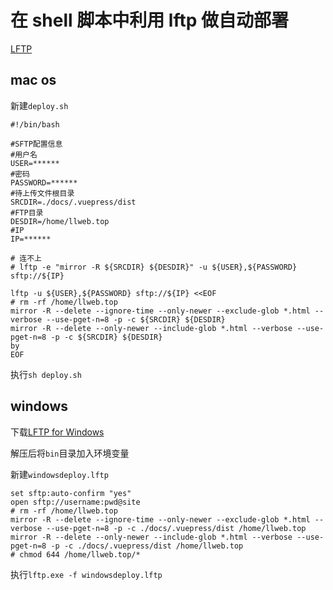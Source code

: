 # 在 shell 脚本中利用 lftp 做自动部署

[LFTP](https://lftp.yar.ru/)

## mac os

新建`deploy.sh`

```shell
#!/bin/bash

#SFTP配置信息
#用户名
USER=******
#密码
PASSWORD=******
#待上传文件根目录
SRCDIR=./docs/.vuepress/dist
#FTP目录
DESDIR=/home/llweb.top
#IP
IP=******

# 连不上
# lftp -e "mirror -R ${SRCDIR} ${DESDIR}" -u ${USER},${PASSWORD} sftp://${IP}

lftp -u ${USER},${PASSWORD} sftp://${IP} <<EOF
# rm -rf /home/llweb.top
mirror -R --delete --ignore-time --only-newer --exclude-glob *.html --verbose --use-pget-n=8 -p -c ${SRCDIR} ${DESDIR}
mirror -R --delete --only-newer --include-glob *.html --verbose --use-pget-n=8 -p -c ${SRCDIR} ${DESDIR}
by
EOF
```

执行`sh deploy.sh`

## windows

下载[LFTP for Windows](https://nwgat.ninja/lftp-for-windows/)

解压后将`bin`目录加入环境变量

新建`windowsdeploy.lftp`

```
set sftp:auto-confirm "yes"
open sftp://username:pwd@site
# rm -rf /home/llweb.top
mirror -R --delete --ignore-time --only-newer --exclude-glob *.html --verbose --use-pget-n=8 -p -c ./docs/.vuepress/dist /home/llweb.top
mirror -R --delete --only-newer --include-glob *.html --verbose --use-pget-n=8 -p -c ./docs/.vuepress/dist /home/llweb.top
# chmod 644 /home/llweb.top/*
```

执行`lftp.exe -f windowsdeploy.lftp`
